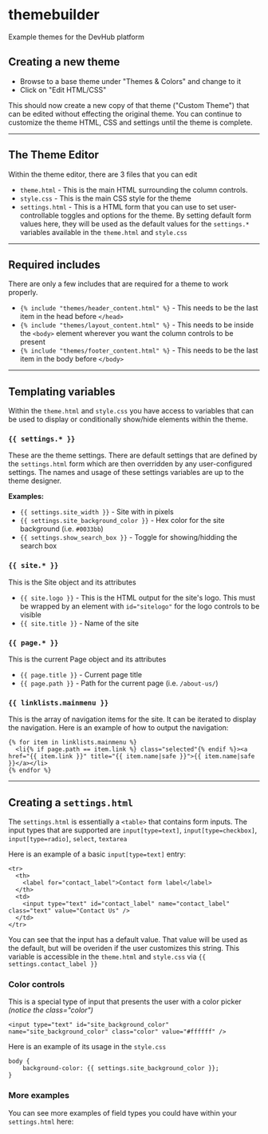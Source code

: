 # themebuilder

Example themes for the DevHub platform

## Creating a new theme

* Browse to a base theme under "Themes & Colors" and change to it
* Click on "Edit HTML/CSS"

This should now create a new copy of that theme ("Custom Theme") that can be edited without effecting the original theme. You can continue to customize the theme HTML, CSS and settings until the theme is complete.

***

## The Theme Editor

Within the theme editor, there are 3 files that you can edit

* `theme.html` - This is the main HTML surrounding the column controls.
* `style.css` - This is the main CSS style for the theme
* `settings.html` - This is a HTML form that you can use to set user-controllable toggles and options for the theme. By setting default form values here, they will be used as the default values for the `settings.*` variables available in the `theme.html` and `style.css`

***

## Required includes

There are only a few includes that are required for a theme to work properly.

* `{% include "themes/header_content.html" %}` - This needs to be the last item in the head before `</head>`
* `{% include "themes/layout_content.html" %}` - This needs to be inside the `<body>` element wherever you want the column controls to be present
* `{% include "themes/footer_content.html" %}` - This needs to be the last item in the body before `</body>`

***

## Templating variables

Within the `theme.html` and `style.css` you have access to variables that can be used to display or conditionally show/hide elements within the theme.

### `{{ settings.* }}`

These are the theme settings. There are default settings that are defined by the `settings.html` form which are then overridden by any user-configured settings. The names and usage of these settings variables are up to the theme designer.

**Examples:**

* `{{ settings.site_width }}` - Site with in pixels
* `{{ settings.site_background_color }}` - Hex color for the site background (i.e. `#0033bb`)
* `{{ settings.show_search_box }}` - Toggle for showing/hidding the search box

### `{{ site.* }}`

This is the Site object and its attributes

* `{{ site.logo }}` - This is the HTML output for the site's logo. This must be wrapped by an element with `id="sitelogo"` for the logo controls to be visible
* `{{ site.title }}` - Name of the site

### `{{ page.* }}`

This is the current Page object and its attributes

* `{{ page.title }}` - Current page title
* `{{ page.path }}` - Path for the current page (i.e. `/about-us/`)

### `{{ linklists.mainmenu }}`

This is the array of navigation items for the site. It can be iterated to display the navigation. Here is an example of how to output the navigation:

	{% for item in linklists.mainmenu %}
	  <li{% if page.path == item.link %} class="selected"{% endif %}><a href="{{ item.link }}" title="{{ item.name|safe }}">{{ item.name|safe }}</a></li>
	{% endfor %}

***

## Creating a `settings.html`

The `settings.html` is essentially a `<table>` that contains form inputs. The input types that are supported are `input[type=text]`, `input[type=checkbox]`, `input[type=radio]`, `select`, `textarea`

Here is an example of a basic `input[type=text]` entry:

	<tr>
	  <th>
	    <label for="contact_label">Contact form label</label>
	  </th>
	  <td>
	    <input type="text" id="contact_label" name="contact_label" class="text" value="Contact Us" />
	  </td>
	</tr>

You can see that the input has a default value. That value will be used as the default, but will be overiden if the user customizes this string. This variable is accessible in the `theme.html` and `style.css` via `{{ settings.contact_label }}`

### Color controls

This is a special type of input that presents the user with a color picker *(notice the class="color")*

	<input type="text" id="site_background_color" name="site_background_color" class="color" value="#ffffff" />

Here is an example of its usage in the `style.css`

	body {
	    background-color: {{ settings.site_background_color }};
	}

### More examples

You can see more examples of field types you could have within your `settings.html` here: 